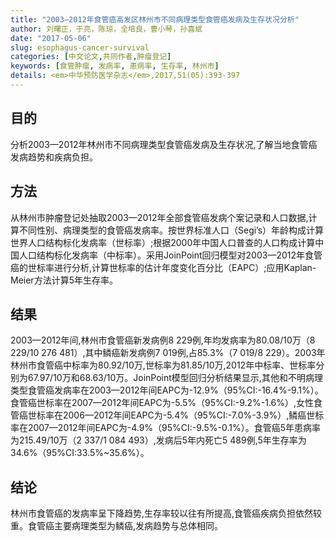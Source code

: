 ```yaml
---
title: "2003—2012年食管癌高发区林州市不同病理类型食管癌发病及生存状况分析"
author: 刘曙正，于亮，陈琼，全培良，曹小琴，孙喜斌
date: "2017-05-06"
slug: esophagus-cancer-survival
categories: [中文论文,共同作者,肿瘤登记]
keywords: [食管肿瘤, 发病率, 患病率, 生存率, 林州市]
details: <em>中华预防医学杂志</em>,2017,51(05):393-397
---
```

## 目的
分析2003—2012年林州市不同病理类型食管癌发病及生存状况,了解当地食管癌发病趋势和疾病负担。

## 方法
从林州市肿瘤登记处抽取2003—2012年全部食管癌发病个案记录和人口数据,计算不同性别、病理类型的食管癌发病率。按世界标准人口（Segi’s）年龄构成计算世界人口结构标化发病率（世标率）;根据2000年中国人口普查的人口构成计算中国人口结构标化发病率（中标率）。采用JoinPoint回归模型对2003—2012年食管癌的世标率进行分析,计算世标率的估计年度变化百分比（EAPC）;应用Kaplan-Meier方法计算5年生存率。

## 结果 
2003—2012年间,林州市食管癌新发病例8 229例,年均发病率为80.08/10万（8 229/10 276 481）,其中鳞癌新发病例7 019例,占85.3%（7 019/8 229）。2003年林州市食管癌中标率为80.92/10万,世标率为81.85/10万,2012年中标率、世标率分别为67.97/10万和68.63/10万。JoinPoint模型回归分析结果显示,其他和不明病理类型食管癌发病率在2003—2012年间EAPC为-12.9%（95%CI:-16.4%-9.1%）。食管癌世标率在2007—2012年间EAPC为-5.5%（95%CI:-9.2%-1.6%）,女性食管癌世标率在2006—2012年间EAPC为-5.4%（95%CI:-7.0%-3.9%）,鳞癌世标率在2007—2012年间EAPC为-4.9%（95%CI:-9.5%-0.1%）。食管癌5年患病率为215.49/10万（2 337/1 084 493）,发病后5年内死亡5 489例,5年生存率为34.6%（95%CI:33.5%~35.6%）。

## 结论
林州市食管癌的发病率呈下降趋势,生存率较以往有所提高,食管癌疾病负担依然较重。食管癌主要病理类型为鳞癌,发病趋势与总体相同。